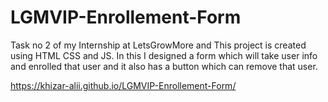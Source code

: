 # LGMVIP-Enrollement-Form
Task no 2 of my Internship at LetsGrowMore and This project is created using HTML CSS and JS. In this I designed a form which will take user info and enrolled that user and it also has a button which can remove that user.


 https://khizar-alii.github.io/LGMVIP-Enrollement-Form/
